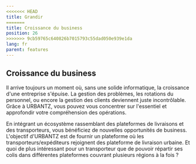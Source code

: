 ```yaml
---
<<<<<<< HEAD
title: Grandir
=======
title: Croissance du business
position: 26
>>>>>>> 9cb59765c640826b7015793c55dad050e939e1da
lang: fr
parent: features
---
```

## Croissance du business
Il arrive toujours un moment où, sans une solide informatique, la croissance d'une entreprise s'épuise. La gestion des problèmes, les rotations du personnel, ou encore la gestion des clients deviennent juste incontrôlable. Grâce à URBANTZ, vous pouvez vous concentrer sur l'essentiel et approfondir votre compréhension des opérations.

En intégrant un écosystème rassemblant des plateformes de livraisons et des transporteurs, vous bénéficiez de nouvelles opportunités de business. L'objectif d'URBANTZ est de fournir un plateforme où les transporteurs/expéditeurs rejoignent des plateforme de livraison urbaine. Et quoi de plus intéressant pour un transporteur que de pouvoir répartir ses colis dans différentes plateformes couvrant plusieurs régions à la fois ?